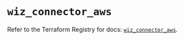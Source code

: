 # `wiz_connector_aws`

Refer to the Terraform Registry for docs: [`wiz_connector_aws`](https://registry.terraform.io/providers/axtongrams/wiz/1.2.5/docs/resources/connector_aws).
